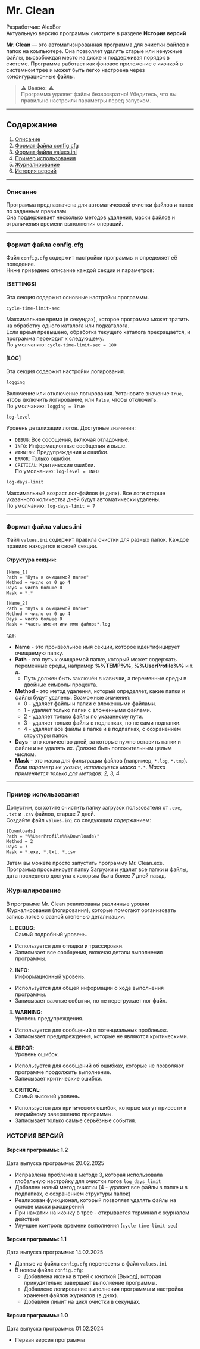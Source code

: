 # Mr. Clean

Разработчик: AlexBor  
Актуальную версию программы смотрите в разделе **История версий**  

**Mr. Clean** — это автоматизированная программа для очистки файлов и папок на компьютере.
Она позволяет удалять старые или ненужные файлы, высвобождая место на диске и поддерживая порядок в системе.
Программа работает как фоновое приложение с иконкой в системном трее и может быть легко настроена через конфигурационные файлы.

> ⚠️ **Важно:** ⚠️  
> Программа удаляет файлы безвозвратно! Убедитесь, что вы правильно настроили параметры перед запуском.

---

## Содержание
1. [Описание](#описание)  
2. [Формат файла config.cfg](#формат-файла-configcfg)  
3. [Формат файла values.ini](#формат-файла-valuesini)  
4. [Пример использования](#пример-использования)  
5. [Журналирование](#журналирование)  
6. [История версий](#история-версий)

---

### Описание
Программа предназначена для автоматической очистки файлов и папок по заданным правилам.  
Она поддерживает несколько методов удаления, маски файлов и ограничения времени выполнения операций.  

---

### Формат файла config.cfg
Файл `config.cfg` содержит настройки программы и определяет её поведение.  
Ниже приведено описание каждой секции и параметров:  


#### [SETTINGS]
Эта секция содержит основные настройки программы.

```
cycle-time-limit-sec
```
Максимальное время (в секундах), которое программа может тратить на обработку одного каталога или подкаталога.  
Если время превышено, обработка текущего каталога прекращается, и программа переходит к следующему.  
По умолчанию: `cycle-time-limit-sec = 180`


#### [LOG]
Эта секция содержит настройки логирования.

```
logging
```
Включение или отключение логирования. Установите значение `True`, чтобы включить логирование, или `False`, чтобы отключить.  
По умолчанию: `logging = True`

```
log-level
```
Уровень детализации логов. Доступные значения:  
- `DEBUG`: Все сообщения, включая отладочные.  
- `INFO`: Информационные сообщения и выше.  
- `WARNING`: Предупреждения и ошибки.  
- `ERROR`: Только ошибки.  
- `CRITICAL`: Критические ошибки.  
По умолчанию: `log-level = INFO`

```
log-days-limit
```
Максимальный возраст лог-файлов (в днях). Все логи старше указанного количества дней будут автоматически удалены.  
По умолчанию: `log-days-limit = 7`

---

### Формат файла values.ini
Файл `values.ini` содержит правила очистки для разных папок. Каждое правило находится в своей секции.

#### Структура секции:
```
[Name_1]
Path = "Путь к очищаемой папке"
Method = число от 0 до 4
Days = число больше 0
Mask = *.*

[Name_2]
Path = "Путь к очищаемой папке"
Method = число от 0 до 4
Days = число больше 0
Mask = *часть имени или имя файлов*.log
```

где:
- **Name** - это произвольное имя секции, которое идентифицирует очищаемую папку.
- **Path** - это путь к очищаемой папке, который может содержать переменные среды, например **%%TEMP%%**, **%%UserProfile%%** и т. д.
  - Путь должен быть заключён в кавычки, а переменные среды в двойные символы процента.
- **Method** - это метод удаления, который определяет, какие папки и файлы будут удалены. Возможные значения:
  - 0 - удаляет файлы и папки с вложенными файлами.
  - 1 - удаляет только папки с вложенными файлами.
  - 2 - удаляет только файлы по указанному пути.
  - 3 - удаляет только файлы в подпапках, но не сами подпапки.
  - 4 - удаляет все файлы в папке и в подпапках, с сохранением структуры папок.
- **Days** - это количество дней, за которые нужно оставить папки и файлы и не удалять их. Должно быть положительным целым числом.
- **Mask** - это маска для фильтрации файлов (например, `*.log`, `*.tmp`).
_Если параметр не указан, используется маска `*.*`. Маска применяется только для методов: 2, 3, 4_

---

### Пример использования
Допустим, вы хотите очистить папку загрузок пользователя от `.exe`, `.txt` и `.csv` файлов, старше 7 дней.  
Создайте файл `values.ini` со следующим содержанием:
```
[Downloads]
Path = "%%UserProfile%%\Downloads\"
Method = 2
Days = 7
Mask = *.exe, *.txt, *.csv
```

Затем вы можете просто запустить программу Mr. Clean.exe.  
Программа просканирует папку Загрузки и удалит все папки и файлы, дата последнего доступа к которым была более 7 дней назад.


### Журналирование
В программе Mr. Clean реализованы различные уровни Журналирования (логирования), которые помогают организовать запись логов с разной степенью детализации.

1. **DEBUG**:  
Самый подробный уровень.
  - Используется для отладки и трассировки.
  - Записывает все сообщения, включая детали выполнения программы.
2. **INFO**:  
Информационный уровень.
  - Используется для общей информации о ходе выполнения программы.
  - Записывает важные события, но не перегружает лог файл.
3. **WARNING**:  
Уровень предупреждения.
  - Используется для сообщений о потенциальных проблемах.
  - Записывает предупреждения, которые не являются критическими.
4. **ERROR**:  
Уровень ошибок.
  - Используется для сообщений об ошибках, которые не позволяют программе продолжить выполнение.
  - Записывает критические ошибки.
5. **CRITICAL**:  
Самый высокий уровень.
  - Используется для критических ошибок, которые могут привести к аварийному завершению программы.
  - Записывает только самые серьёзные события.



### ИСТОРИЯ ВЕРСИЙ

#### Версия программы: 1.2
Дата выпуска программы: 20.02.2025

- Исправлена проблема в методе 3, которая использовала глобальную настройку для очистки логов `log_days_limit`
- Добавлен новый метод очистки (4 - удаляет все файлы в папке и в подпапках, с сохранением структуры папок)
- Реализован функционал, который позволяет удалять файлы на основе маски расширений
- При нажатии на иконку в трее - открывается терминал с журналом действий
- Улучшен контроль времени выполнения (`cycle-time-limit-sec`)
  

#### Версия программы: 1.1
Дата выпуска программы: 14.02.2025

- Данные из файла `config.cfg` перенесены в файл `values.ini`
- В новом файле `config.cfg`:
  - Добавлена иконка в трей с кнопкой [Выход], которая принудительно завершает выполнение программы.
  - Добавлено логирование выполнения программы и настройка хранения файлов журналов (в днях).
  - Добавлен лимит на цикл очистки в секундах.
  

#### Версия программы: 1.0
Дата выпуска программы: 01.02.2024

- Первая версия программы